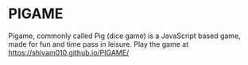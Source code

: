# PIGAME
Pigame, commonly called Pig (dice game) is a JavaScript based game, made for fun and time pass in leisure. 
Play the game at https://shivam010.github.io/PIGAME/
